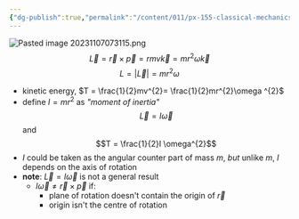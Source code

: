 ```yaml
---
{"dg-publish":true,"permalink":"/content/011/px-155-classical-mechanics-and-special-relativity/classical-mechanics/px-155-e-circular-motion-rotation-of-bodies/px-155-e8-angular-momentum-of-a-particle-moving-in-a-circle/","noteIcon":"1","created":"2025-08-27T13:14:08.839+01:00","updated":"2024-11-26T19:56:50.000+00:00"}
---
```


![Pasted image 20231107073115.png](/img/user/pics/Pasted%20image%2020231107073115.png)
$$\vec L = \vec r \times \vec p = rmv \vec k = mr^{2}\omega \vec k$$
$$L = |\vec L| = mr^{2}\omega$$
- kinetic energy, $T = \frac{1}{2}mv^{2}= \frac{1}{2}mr^{2}\omega ^{2}$
- define $I = mr^{2}$ as *"moment of inertia"*
$$\vec L = I \vec\omega$$ and
$$T = \frac{1}{2}I
\omega^{2}$$
- $I$ could be taken as the angular counter part of mass $m$, *but* unlike $m$, $I$ depends on the axis of rotation
- **note**: $\vec L = I \vec\omega$ is not a general result
	- $I\vec\omega \neq \vec r \times \vec p$ if:
		- plane of rotation doesn't contain the origin of $\vec r$
		- origin isn't the centre of rotation